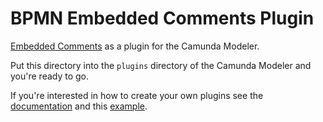 # BPMN Embedded Comments Plugin

[Embedded Comments](https://github.com/bpmn-io/bpmn-js-embedded-comments/) as a plugin for the Camunda Modeler.

Put this directory into the `plugins` directory of the Camunda Modeler and you're ready to go.

If you're interested in how to create your own plugins see the [documentation](https://github.com/camunda/camunda-modeler/tree/master/docs/plugins) and this [example](https://github.com/camunda/camunda-modeler-plugin-example).
